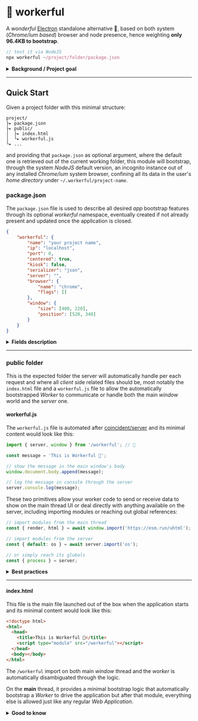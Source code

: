 # 👷 workerful

A *wonderful* [Electron](https://www.electronjs.org/) standalone alternative 🌈, based on both system (*Chrome/ium based*) browser and node presence, hence weighting **only <span>96.4KB</span> to bootstrap**.

```js
// test it via NodeJS
npx workerful ~/project/folder/package.json
```

<details>
<summary><strong>Background / Project goal</strong></summary>

This project goal is to provide a minimalistic *App Container* fully based on system software and it uses by default *ESM* and all the modern *Web Standards* features through the (currently) most capable browser: *Chrome/ium*.

As the majority of Web developers and users most likely have *NodeJS* installed, and as pretty much everyone also has *Chrome* or *Chromium* installed on their machines, I've decided to give this approach a spin to hopefully see how much the community can create around its simple, yet extremely powerful, primitives that this tiny tool enables.

</details>

- - -

## Quick Start

Given a project folder with this minimal structure:

```
project/
├▸ package.json
├▸ public/
│  ├▸ index.html
│  └▸ workerful.js
└▸ ...
```

and providing that `package.json` as optional argument, where the default one is retrieved out of the current working folder, this module will bootstrap, through the system *NodeJS* default version, an incognito instance out of any installed *Chrome/ium* system browser, confining all its data in the user's *home directory* under `~/.workerful/project-name`.

### package.json

The `package.json` file is used to describe all desired *app* bootstrap features through its optional *workerful* namespace, eventually created if not already present and updated once the application is closed.

```json
{
	"workerful": {
		"name": "your project name",
		"ip": "localhost",
		"port": 0,
		"centered": true,
		"kiosk": false,
		"serializer": "json",
		"server": "",
		"browser": {
			"name": "chrome",
			"flags": []
		},
		"window": {
			"size": [400, 220],
			"position": [520, 340]
		}
	}
}
```

<details>
<summary><strong>Fields description</strong></summary>

  * **name** is your app name. This will be used as top bar name in your OS and recognized with such name among your running processes
  * **ip** is your app IP v4 address. By default it's `localhost` but it can be any other *IP* address. This field can be overridden via environment `WORKERFUL_IP` variable.
  * **port** is your app *port*. By default the project runs on any available port and it's completely transparent for your app. This field can be overridden via environment `WORKERFUL_PORT` variable.
  * **centered** which can be `true`, to center the *app* on its first bootstrap, `false` to run the *app* on top-left corner and then run where it was left last time, or `"always"` to always start the *app* centered, even if the user moved the window elsewhere. This field can be overridden via environment `WORKERFUL_CENTERED` variable, where `1`, `y`, `yes`, `ok` or `always` are valid values
  * **kiosk** to launch the *app* in *kiosk* mode (fullscreen). This field can be overridden via environment `WORKERFUL_KIOSK` variable, where `1`, `y`, `yes` or `ok` are valid values
  * **serializer** is the *stringify* / *parse* used to post messages between the *worker* and either the main *window* thread or the *server*. By default it's `"json"` but it can be also `"circular"`, based on [flatted](https://github.com/WebReflection/flatted?tab=readme-ov-file#flatted), or `"structured"`, based on [@ungap/structured-clone/json](https://github.com/ungap/structured-clone?tab=readme-ov-file#tojson). As quick summary:
    * **json** is the default serializer. It's the preferred method for DB related data exchanges or simple payloads (and it's also slightly faster than others)
    * **circular** is like *json* but it allows circular references within passed *data* among "*worlds*"
    * **structured** allows both circular references and extra types such as *Date*, *U/Int8Array*, *U/Int16Array*,  *U/Int32Array* or *Float32Array*, *Error* and more
  * **server** to optionally specify a *request handler/listener* for the *app*" where `export default (req, res) => { res.writeHead(200); res.end() }` would be a valid, bare-minimal, implementation. The file default export would be awaited and invoked with default *NodeJS* server references and if it does not return `true` on success, the server will respond with a `404`. You can implement or orchestrate any logic you like through this handler but, if not specified, a default [static file handler](https://github.com/WebReflection/static-handler) is used instead
  * **browser** is your *app* browser name based on [open API](https://github.com/sindresorhus/open?tab=readme-ov-file#api). Currently only *chrome* is supported but in the future *firefox* and *edge* might be supported too. This field has two optional nested fields:
    * **name** which is currently only *chrome*
    * **flags** which allows extra flags to be passed on *app* bootstrap. See this curated [list of Chrome/ium flags](https://peter.sh/experiments/chromium-command-line-switches/) to know more and consider many flags are already in place.
  * **window** is your *app* UI size and position, reflected in the app via `window.screenX` and `window.screenY` for the position and `window.screen.width` plus `window.screen.height` for the size. This field has two optional nested fields, ignored when the *app* starts in *kiosk* mode:
    * **size** which is an array of `[width, height]` numbers
    * **position** which is an array of `[x, y]` numbers

</details>

- - -

### public folder

This is the expected folder the server will automatically handle per each request and where all *client* side related files should be, most notably the `index.html` file and a `workerful.js` file to allow the automatically bootstrapped *Worker* to communicate or handle both the main *window* world and the *server* one.

#### workerful.js

The `workerful.js` file is automated after [coincident/server](https://github.com/WebReflection/coincident?tab=readme-ov-file#server) and its minimal content would look like this:

```js
import { server, window } from '/workerful'; // 🦄

const message = 'This is Workerful 🌈';

// show the message in the main window's body
window.document.body.append(message);

// log the message in console through the server
server.console.log(message);
```

These two primitives allow your worker code to send or receive data to show on the main thread UI or deal directly with anything available on the server, including importing modules or reaching out global references:

```js
// import modules from the main thread
const { render, html } = await window.import('https://esm.run/uhtml');

// import modules from the server
const { default: os } = await server.import('os');

// or simply reach its globals
const { process } = server;
```

<details>
<summary><strong>Best practices</strong></summary>

Due inevitable roundtrip delay between the worker and the main thread or the server one, it's important to keep in mind that highly / real-time reactive changes on the main UI are better passed along via listeners or exposed functionalities within the main thread, where it would receive, as example, only data to update or take care about, and so it goes for the server.

The rule of thumb here: delegate to respective domains heavy operations and expose utilities through dedicated modules which goal is to help the worker receive, or send, just data. This would be the *TL;DR* "*best practice*" of this *worker driven* pattern.

</details>

- - -

#### index.html

This file is the main file launched out of the box when the application starts and its minimal content would look like this:

```html
<!doctype html>
<html>
  <head>
    <title>This is Workerful 🌈</title>
    <script type="module" src="/workerful"></script>
  </head>
  <body></body>
</html>
```

The `/workerful` import on both main *window* thread and the *worker* is automatically disambiguated through the logic.

On the **main** thread, it provides a minimal bootstrap logic that automatically bootstrap a *Worker* to drive the application but after that module, everything else is allowed just like any regular *Web Application*.

<details>
<summary><strong>Good to know</strong></summary>

Both *main* `/workerful` and *worker* `/workeful` imports are handled on the *NodeJS* side and these two requests will never leak through the provided handler.

It is hence useless, or meaningless, to check for `req.url` and match against `/workerful` as that won't ever happen.

</details>
